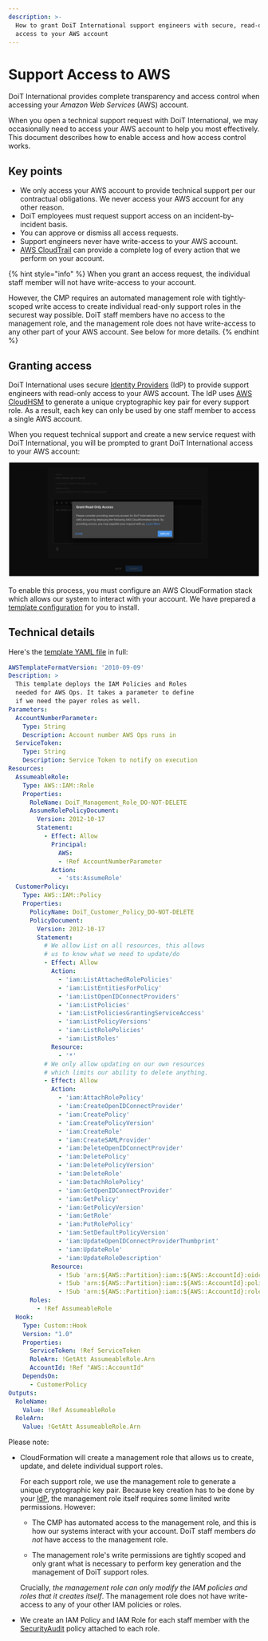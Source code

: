 ```yaml
---
description: >-
  How to grant DoiT International support engineers with secure, read-only
  access to your AWS account
---
```


# Support Access to AWS

DoiT International provides complete transparency and access control when accessing your _Amazon Web Services_ (AWS) account.

When you open a technical support request with DoiT International, we may occasionally need to access your AWS account to help you most effectively. This document describes how to enable access and how access control works.

## Key points

* We only access your AWS account to provide technical support per our contractual obligations. We never access your AWS account for any other reason.
* DoiT employees must request support access on an incident-by-incident basis.
* You can approve or dismiss all access requests.
* Support engineers never have write-access to your AWS account.
* [AWS CloudTrail](https://docs.aws.amazon.com/awscloudtrail/latest/userguide/cloudtrail-user-guide.html) can provide a complete log of every action that we perform on your account.

{% hint style="info" %}
When you grant an access request, the individual staff member will not have write-access to your account.

However, the CMP requires an automated management role with tightly-scoped write access to create individual read-only support roles in the securest way possible. DoiT staff members have no access to the management role, and the management role does not have write-access to any other part of your AWS account. See below for more details.
{% endhint %}

## Granting access

DoiT International uses secure [Identity Providers](https://docs.aws.amazon.com/singlesignon/latest/userguide/idp.html) (IdP) to provide support engineers with read-only access to your AWS account. The IdP uses [AWS CloudHSM](https://aws.amazon.com/cloudhsm/) to generate a unique cryptographic key pair for every support role. As a result, each key can only be used by one staff member to access a single AWS account.

When you request technical support and create a new service request with DoiT International, you will be prompted to grant DoiT International access to your AWS account:

![A screenshot of the AWS _Grant Read-Only Access_ prompt](../.gitbook/assets/aws-support-access.png)

To enable this process, you must configure an AWS CloudFormation stack which allows our system to interact with your account. We have prepared a [template configuration](https://console.aws.amazon.com/cloudformation/home?region=us-east-1#/stacks/quickcreate?templateUrl=https%3A%2F%2Fdoit-aws-ops-prod-templates.s3.amazonaws.com%2Fawsops\_sns.yaml\&stackName=DoiT-Management-Stack\&param\_AccountNumberParameter=462932234033\&param\_ServiceToken=arn%3Aaws%3Asns%3Aus-east-1%3A462932234033%3Aprod-cfn) for you to install.

## Technical details

Here's the [template YAML file](https://doit-aws-ops-prod-templates.s3.amazonaws.com/awsops\_sns.yaml) in full:

```yaml
AWSTemplateFormatVersion: '2010-09-09'
Description: >
  This template deploys the IAM Policies and Roles
  needed for AWS Ops. It takes a parameter to define
  if we need the payer roles as well.
Parameters:
  AccountNumberParameter:
    Type: String
    Description: Account number AWS Ops runs in
  ServiceToken:
    Type: String
    Description: Service Token to notify on execution
Resources:
  AssumeableRole:
    Type: AWS::IAM::Role
    Properties:
      RoleName: DoiT_Management_Role_DO-NOT-DELETE
      AssumeRolePolicyDocument:
        Version: 2012-10-17
        Statement:
          - Effect: Allow
            Principal:
              AWS:
              - !Ref AccountNumberParameter
            Action:
              - 'sts:AssumeRole'
  CustomerPolicy:
    Type: AWS::IAM::Policy
    Properties:
      PolicyName: DoiT_Customer_Policy_DO-NOT-DELETE
      PolicyDocument:
        Version: 2012-10-17
        Statement:
          # We allow List on all resources, this allows
          # us to know what we need to update/do
          - Effect: Allow
            Action:
              - 'iam:ListAttachedRolePolicies'
              - 'iam:ListEntitiesForPolicy'
              - 'iam:ListOpenIDConnectProviders'
              - 'iam:ListPolicies'
              - 'iam:ListPoliciesGrantingServiceAccess'
              - 'iam:ListPolicyVersions'
              - 'iam:ListRolePolicies'
              - 'iam:ListRoles'
            Resource:
              - '*'
          # We only allow updating on our own resources
          # which limits our ability to delete anything.
          - Effect: Allow
            Action:
              - 'iam:AttachRolePolicy'
              - 'iam:CreateOpenIDConnectProvider'
              - 'iam:CreatePolicy'
              - 'iam:CreatePolicyVersion'
              - 'iam:CreateRole'
              - 'iam:CreateSAMLProvider'
              - 'iam:DeleteOpenIDConnectProvider'
              - 'iam:DeletePolicy'
              - 'iam:DeletePolicyVersion'
              - 'iam:DeleteRole'
              - 'iam:DetachRolePolicy'
              - 'iam:GetOpenIDConnectProvider'
              - 'iam:GetPolicy'
              - 'iam:GetPolicyVersion'
              - 'iam:GetRole'
              - 'iam:PutRolePolicy'
              - 'iam:SetDefaultPolicyVersion'
              - 'iam:UpdateOpenIDConnectProviderThumbprint'
              - 'iam:UpdateRole'
              - 'iam:UpdateRoleDescription'
            Resource:
              - !Sub 'arn:${AWS::Partition}:iam::${AWS::AccountId}:oidc-provider/oidc.aws-ops.doit-intl.com*'
              - !Sub 'arn:${AWS::Partition}:iam::${AWS::AccountId}:policy/DoiT-*'
              - !Sub 'arn:${AWS::Partition}:iam::${AWS::AccountId}:role/DoiT-Support*'
      Roles:
        - !Ref AssumeableRole
  Hook:
    Type: Custom::Hook
    Version: "1.0"
    Properties:
      ServiceToken: !Ref ServiceToken
      RoleArn: !GetAtt AssumeableRole.Arn
      AccountId: !Ref "AWS::AccountId"
    DependsOn:
      - CustomerPolicy
Outputs:
  RoleName:
    Value: !Ref AssumeableRole
  RoleArn:
    Value: !GetAtt AssumeableRole.Arn
```

Please note:

* CloudFormation will create a management role that allows us to create, update, and delete individual support roles.

  For each support role, we use the management role to generate a unique cryptographic key pair. Because key creation has to be done by your [IdP](https://docs.aws.amazon.com/singlesignon/latest/userguide/idp.html), the management role itself requires some limited write permissions. However:

  * The CMP has automated access to the management role, and this is how our systems interact with your account. DoiT staff members _do not_ have access to the management role.

  * The management role's write permissions are tightly scoped and only grant what is necessary to perform key generation and the management of DoiT support roles.

  Crucially, _the management role can only modify the IAM policies and roles that it creates itself_. The management role does not have write-access to any of your other IAM policies or roles.

* We create an IAM Policy and IAM Role for each staff member with the [SecurityAudit](https://console.aws.amazon.com/iam/home#policies/arn:aws:iam::aws:policy/SecurityAudit) policy attached to each role.
